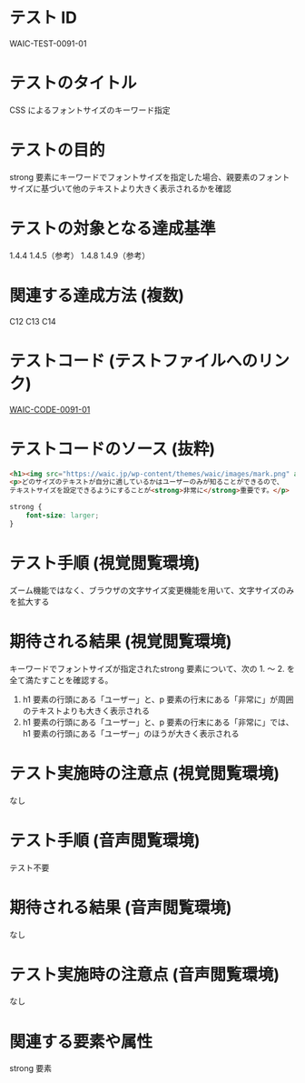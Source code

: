 # テスト ID

WAIC-TEST-0091-01

# テストのタイトル

CSS によるフォントサイズのキーワード指定

# テストの目的

strong 要素にキーワードでフォントサイズを指定した場合、親要素のフォントサイズに基づいて他のテキストより大きく表示されるかを確認

# テストの対象となる達成基準

1.4.4
1.4.5（参考）
1.4.8
1.4.9（参考）

# 関連する達成方法 (複数)

C12
C13
C14

# テストコード (テストファイルへのリンク)

[WAIC-CODE-0091-01](https://waic.github.io/as_test/WAIC-CODE/WAIC-CODE-0091-01.html)

# テストコードのソース (抜粋)

```HTML
<h1><img src="https://waic.jp/wp-content/themes/waic/images/mark.png" alt="WAICロゴマーク" width="50" height="50"><strong>ユーザー</strong>がテキストサイズを制御できるようにする</h1>
<p>どのサイズのテキストが自分に適しているかはユーザーのみが知ることができるので、
テキストサイズを設定できるようにすることが<strong>非常に</strong>重要です。</p>
```

```CSS
strong {
    font-size: larger;
}
```

# テスト手順 (視覚閲覧環境)

ズーム機能ではなく、ブラウザの文字サイズ変更機能を用いて、文字サイズのみを拡大する

# 期待される結果 (視覚閲覧環境)

キーワードでフォントサイズが指定されたstrong 要素について、次の 1. 〜 2. を全て満たすことを確認する。

1. h1 要素の行頭にある「ユーザー」と、p 要素の行末にある「非常に」が周囲のテキストよりも大きく表示される
2. h1 要素の行頭にある「ユーザー」と、p 要素の行末にある「非常に」では、h1 要素の行頭にある「ユーザー」のほうが大きく表示される


# テスト実施時の注意点 (視覚閲覧環境)

なし

# テスト手順 (音声閲覧環境)

テスト不要

# 期待される結果 (音声閲覧環境)

なし

# テスト実施時の注意点 (音声閲覧環境)

なし

# 関連する要素や属性

strong 要素
